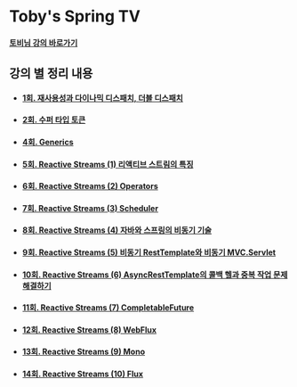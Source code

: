# Toby's Spring TV
#### [토비님 강의 바로가기](https://www.youtube.com/playlist?list=PLv-xDnFD-nnmof-yoZQN8Fs2kVljIuFyC)

## 강의 별 정리 내용
- #### [1회. 재사용성과 다이나믹 디스패치, 더블 디스패치](./src/main/java/sun/lee/t1_first/README.md)
- #### [2회. 수퍼 타입 토큰](./src/main/java/sun/lee/t2_second/README.md)
- #### [4회. Generics](./src/main/java/sun/lee/t3_fourth/README.md)
- #### [5회. Reactive Streams (1) 리액티브 스트림의 특징](./src/main/java/sun/lee/t4_fifth/README.md)
- #### [6회. Reactive Streams (2) Operators](./src/main/java/sun/lee/t5_sixth/README.md)
- #### [7회. Reactive Streams (3) Scheduler](./src/main/java/sun/lee/t6_seventh/README.md)
- #### [8회. Reactive Streams (4) 자바와 스프링의 비동기 기술](./src/main/java/sun/lee/t7_eighth/README.md)
- #### [9회. Reactive Streams (5) 비동기 RestTemplate와 비동기 MVC.Servlet](./src/main/java/sun/lee/t8_nineth/README.md)
- #### [10회. Reactive Streams (6) AsyncRestTemplate의 콜백 헬과 중복 작업 문제 해결하기](./src/main/java/sun/lee/t9_tenth/README.md)
- #### [11회. Reactive Streams (7) CompletableFuture](./src/main/java/sun/lee/t10_eleventh/README.md)
- #### [12회. Reactive Streams (8) WebFlux](./src/main/java/sun/lee/t11_twelfth/README.md)
- #### [13회. Reactive Streams (9) Mono](./src/main/java/sun/lee/t12_thirteenth/README.md)
- #### [14회. Reactive Streams (10) Flux](./src/main/java/sun/lee/t13_fourteenth/README.md)
